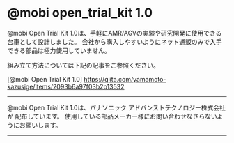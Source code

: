 # @mobi open_trial_kit 1.0

@mobi Open Trial Kit 1.0は、手軽にAMR/AGVの実験や研究開発に使用できる台車として設計しました。
会社から購入しやすいようにネット通販のみで入手できる部品は極力使用していません。

組み立て方法については下記の記事をご参照ください。

[@mobi Open Trial Kit 1.0]
https://qiita.com/yamamoto-kazusige/items/2093b6a97f03b2b13532


******************************************************************************
 @mobi Open Trial Kit 1.0は、パナソニック アドバンストテクノロジー株式会社が
 配布しています。
 使用している部品メーカー様にお問い合わせなさらないようにお願いします。
******************************************************************************